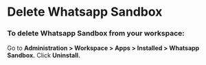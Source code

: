 # Delete Whatsapp Sandbox

### To delete Whatsapp Sandbox from your workspace:

Go to **Administration > Workspace > Apps > Installed > Whatsapp Sandbox.** Click **Uninstall.**
